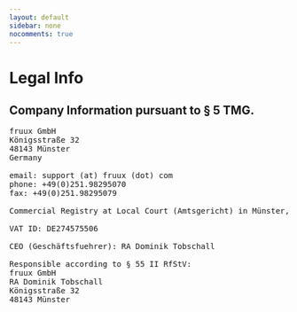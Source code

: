 ```yaml
---
layout: default
sidebar: none
nocomments: true
---
```


Legal Info
==========

## Company Information pursuant to § 5 TMG.

<pre>
fruux GmbH
Königsstraße 32
48143 Münster
Germany

email: support (at) fruux (dot) com
phone: +49(0)251.98295070
fax: +49(0)251.98295079

Commercial Registry at Local Court (Amtsgericht) in Münster, HRB 12954

VAT ID: DE274575506

CEO (Geschäftsfuehrer): RA Dominik Tobschall

Responsible according to § 55 II RfStV:
fruux GmbH
RA Dominik Tobschall
Königsstraße 32
48143 Münster
</pre>
